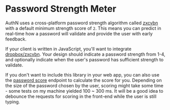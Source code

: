 # Password Strength Meter

AuthN uses a cross-platform password strength algorithm called [zxcvbn](https://blogs.dropbox.com/tech/2012/04/zxcvbn-realistic-password-strength-estimation/) with a default minimum strength score of `2`. This means you can predict in real-time how a password will validate and provide the user with early feedback.

If your client is written in JavaScript, you'll want to integrate [dropbox/zxcvbn](https://github.com/dropbox/zxcvbn). Your design should indicate a password strength from 1-4, and optionally indicate when the user's password has sufficient strength to validate.

If you don't want to include this library in your web app, you can also use the [password score](api.md#password-score) endpoint to calculate the score for you. Depending on the size of the password chosen by the user, scoring might take some time - some tests on my machine yielded 100 ~ 300 ms. It will be a good idea to debounce the requests for scoring in the front-end while the user is still typing. 